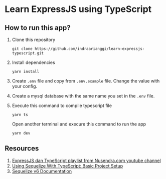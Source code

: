 # Learn ExpressJS using TypeScript

## How to run this app?

1. Clone this repository

    ```
    git clone https://github.com/indraarianggi/learn-expressjs-typescript.git
    ```

2. Install dependencies

    ```
    yarn install
    ```

3. Create `.env` file and copy from `.env.example` file. Change the value with your config.

4. Create a mysql database with the same name you set in the `.env` file.

5. Execute this command to compile typescript file

    ```
    yarn ts
    ```

    Open another terminal and execure this command to run the app

    ```
    yarn dev
    ```

## Resources

1. [ExpressJS dan TypeScript playlist from Nusendra.com youtube channel](https://www.youtube.com/playlist?list=PLnQvfeVegcJZHhImGvDpnp0P725Ykx4Qt)
2. [Using Sequelize With TypeScript: Basic Project Setup](https://www.youtube.com/watch?v=VyEKwp6Q4fY)
3. [Sequelize v6 Documentation](https://sequelize.org/master/)
